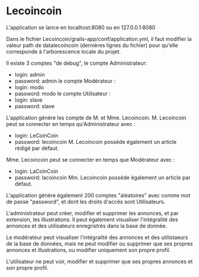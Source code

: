 # Lecoincoin

L'application se lance en localhost:8080 ou en 127.0.0.1:8080

Dans le fichier Lecoincoin/grails-app/conf/application.yml, il faut modifier la valeur path de datalecoincoin (dernières lignes du fichier) pour qu'elle corresponde à l'arborescence locale du projet.

Il existe 3 comptes "de debug", le compte Administrateur:
 - login: admin
 - password: admin
 le compte Modérateur :
 - login: modo
 - password: modo
 le compte Utilisateur :
 - login: slave
 - password: slave

L'application génère les compte de M. et Mme. Lecoincoin. M. Lecoincoin peut se connecter en temps qu'Administrateur avec :
 - login: LeCoinCoin
 - password: lecoincoin
M. Lecoincoin possède également un article rédigé par défaut.

Mme. Lecoincoin peut se connecter en temps que Modérateur avec :
 - login: LaCoinCoin
 - password: lacoincoin
Mm. Lecoincoin possède également un article par défaut.

L'application génère également 200 comptes "aléatoires" avec comme mot de passe "password", et dont les droits d'accès sont Utilisateurs.

L'administrateur peut créer, modifier et supprimer les annonces, et par extension, les illustrations. Il peut également visualiser l'intégralité des annonces et des utilisateurs enregristrés dans la base de donnée.

Le modérateur peut visualiser l'intégralité des annonces et des utilistaeurs de la base de données, mais ne peut modifier ou supprimer que ses propres annonces et illustrations, ou modifier uniquement son propre profil.

L'utilisateur ne peut voir, modifier et supprimer que ses propres annonces et son propre profil.
